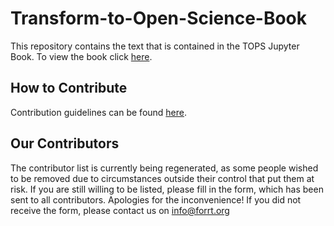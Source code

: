 # Transform-to-Open-Science-Book

This repository contains the text that is contained in the TOPS Jupyter Book.
To view the book click [here](https://nasa.github.io/Transform-to-Open-Science-Book/).
 
## How to Contribute
Contribution guidelines can be found [here](./About/CONTRIBUTING.md).

## Our Contributors

The contributor list is currently being regenerated, as some people wished to be removed due to circumstances outside their control that put them at risk. If you are still willing to be listed, please fill in the form, which has been sent to all contributors. Apologies for the inconvenience! If you did not receive the form, please contact us on info@forrt.org